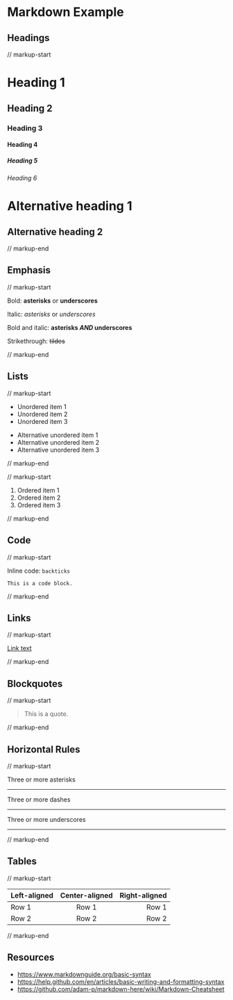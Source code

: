 # Markdown Example

## Headings

// markup-start

# Heading 1
## Heading 2
### Heading 3
#### Heading 4
##### Heading 5
###### Heading 6

Alternative heading 1
=====================

Alternative heading 2
---------------------

// markup-end

## Emphasis

// markup-start

Bold: **asterisks** or __underscores__

Italic: *asterisks* or _underscores_

Bold and italic: **asterisks _AND_ underscores**

Strikethrough: ~~tildes~~

// markup-end

## Lists

// markup-start

- Unordered item 1
- Unordered item 2
- Unordered item 3

* Alternative unordered item 1
* Alternative unordered item 2
* Alternative unordered item 3

// markup-end

// markup-start

1. Ordered item 1
2. Ordered item 2
3. Ordered item 3

// markup-end

## Code

// markup-start

Inline code: `backticks`

```
This is a code block.
```

// markup-end

## Links

// markup-start

[Link text](https://link-url.com)

// markup-end

## Blockquotes

// markup-start

> This is a quote.

// markup-end

## Horizontal Rules

// markup-start

Three or more asterisks

***

Three or more dashes

---

Three or more underscores

___

// markup-end

## Tables

// markup-start

| Left-aligned | Center-aligned | Right-aligned |
| ------------ | :------------: | ------------: |
| Row 1        | Row 1          | Row 1         |
| Row 2        | Row 2          | Row 2         |

// markup-end

## Resources

- https://www.markdownguide.org/basic-syntax
- https://help.github.com/en/articles/basic-writing-and-formatting-syntax
- https://github.com/adam-p/markdown-here/wiki/Markdown-Cheatsheet
